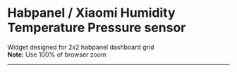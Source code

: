 # Habpanel / Xiaomi Humidity Temperature Pressure sensor
Widget designed for 2x2 habpanel dashboard grid <br>
<b>Note:</b> Use 100% of browser zoom
<hr>
